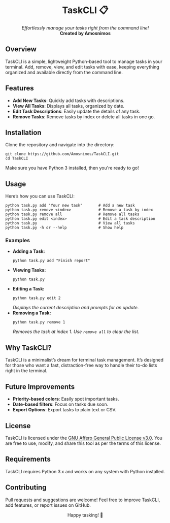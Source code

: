 <body>

<h1 align="center">TaskCLI 📋</h1>
<p align="center">
  <i>Effortlessly manage your tasks right from the command line!</i><br>
  <b>Created by Amosnimos</b>
</p>

<h2>Overview</h2>
<p>
  TaskCLI is a simple, lightweight Python-based tool to manage tasks in your terminal. Add, remove, view, and edit tasks with ease, 
  keeping everything organized and available directly from the command line.
</p>

<h2>Features</h2>
<ul>
  <li><b>Add New Tasks</b>: Quickly add tasks with descriptions.</li>
  <li><b>View All Tasks</b>: Displays all tasks, organized by date.</li>
  <li><b>Edit Task Descriptions</b>: Easily update the details of any task.</li>
  <li><b>Remove Tasks</b>: Remove tasks by index or delete all tasks in one go.</li>
</ul>

<h2>Installation</h2>
<p>
  Clone the repository and navigate into the directory:
</p>

<pre><code>git clone https://github.com/Amosnimos/TaskCLI.git
cd TaskCLI
</code></pre>

<p>Make sure you have Python 3 installed, then you're ready to go!</p>

<h2>Usage</h2>
<p>Here’s how you can use TaskCLI:</p>

<pre><code>python task.py add "Your new task"       # Add a new task
python task.py remove &lt;index&gt;            # Remove a task by index
python task.py remove all                # Remove all tasks
python task.py edit &lt;index&gt;              # Edit a task description
python task.py                           # View all tasks
python task.py -h or --help              # Show help
</code></pre>

<h3>Examples</h3>
<ul>
  <li><b>Adding a Task:</b>
    <pre><code>python task.py add "Finish report"</code></pre>
  </li>
  <li><b>Viewing Tasks:</b>
    <pre><code>python task.py</code></pre>
  </li>
  <li><b>Editing a Task:</b>
    <pre><code>python task.py edit 2</code></pre>
    <i>Displays the current description and prompts for an update.</i>
  </li>
  <li><b>Removing a Task:</b>
    <pre><code>python task.py remove 1</code></pre>
    <i>Removes the task at index 1. Use <code>remove all</code> to clear the list.</i>
  </li>
</ul>

<h2>Why TaskCLI?</h2>
<p>
  TaskCLI is a minimalist’s dream for terminal task management. It’s designed for those who want a fast, distraction-free way 
  to handle their to-do lists right in the terminal.
</p>

<h2>Future Improvements</h2>
<ul>
  <li><b>Priority-based colors</b>: Easily spot important tasks.</li>
  <li><b>Date-based filters</b>: Focus on tasks due soon.</li>
  <li><b>Export Options</b>: Export tasks to plain text or CSV.</li>
</ul>

<h2>License</h2>
<p>
  TaskCLI is licensed under the <a href="https://www.gnu.org/licenses/agpl-3.0.html" target="_blank">GNU Affero General Public License v3.0</a>.
  You are free to use, modify, and share this tool as per the terms of this license.
</p>

<h2>Requirements</h2>
<p>TaskCLI requires Python 3.x and works on any system with Python installed.</p>

<h2>Contributing</h2>
<p>Pull requests and suggestions are welcome! Feel free to improve TaskCLI, add features, or report issues on GitHub.</p>

<p align="center">Happy tasking! 🎉</p>

</body>
